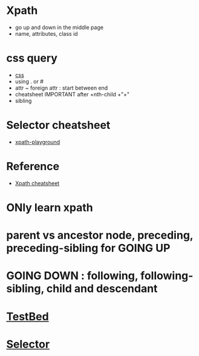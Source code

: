 
# Xpath

- go up and down in the middle page
- name, attributes, class id

# css query

- [css](https://try.jsoup.org/)
- using . or #
- attr ~ foreign attr : start between end
- cheatsheet IMPORTANT after
+nth-child
+"+"
- sibling

# Selector cheatsheet

- [xpath-playground](https://scrapinghub.github.io/xpath-playground/)

# Reference

- [Xpath cheatsheet](https://devhints.io/xpath)

# ONly learn xpath

# parent vs ancestor node, preceding, preceding-sibling  for GOING UP

# GOING DOWN : following, following-sibling, child and descendant

# [TestBed](http://www.whitebeam.org/library/guide/TechNotes/xpathtestbed.rhtm)

# [Selector](https://docs.scrapy.org/en/latest/topics/selectors.html)